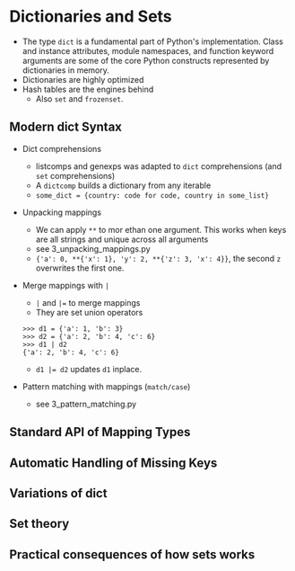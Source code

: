 # Dictionaries and Sets

- The type `dict` is a fundamental part of Python's implementation. Class and instance attributes, module namespaces, and function keyword arguments are some of the core Python constructs represented by dictionaries in memory.
- Dictionaries are highly optimized
- Hash tables are the engines behind
  - Also `set` and `frozenset`.

## Modern dict Syntax

- Dict comprehensions
  - listcomps and genexps was adapted to `dict` comprehensions (and `set` comprehensions)
  - A `dictcomp` builds a dictionary from any iterable
  - `some_dict = {country: code for code, country in some_list}`


- Unpacking mappings
  - We can apply `**` to mor ethan one argument. This works when keys are all strings and unique across all arguments
  - see 3_unpacking_mappings.py
  -  `{'a': 0, **{'x': 1}, 'y': 2, **{'z': 3, 'x': 4}}`, the second `z` overwrites the first one.


- Merge mappings with `|`
  - `|` and `|=` to merge mappings
  - They are set union operators
  ```
  >>> d1 = {'a': 1, 'b': 3} 
  >>> d2 = {'a': 2, 'b': 4, 'c': 6} 
  >>> d1 | d2 
  {'a': 2, 'b': 4, 'c': 6}
  ```
  - `d1 |= d2` updates `d1` inplace.


- Pattern matching with mappings (`match/case`)
  - see 3_pattern_matching.py

## Standard API of Mapping Types

## Automatic Handling of Missing Keys

## Variations of dict

## Set theory

## Practical consequences of how sets works